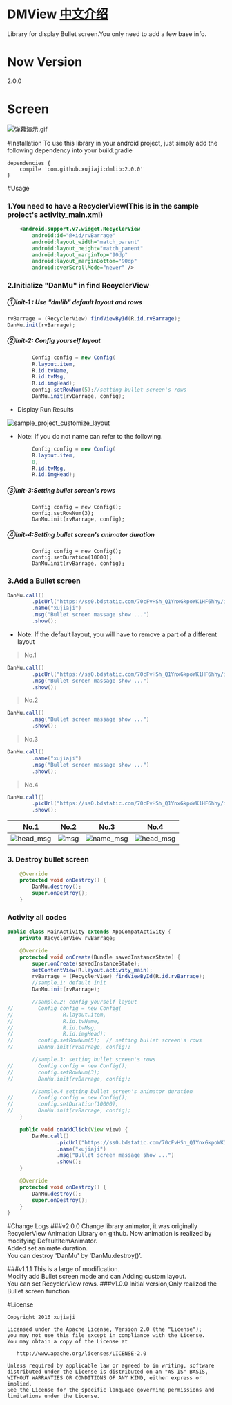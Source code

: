 # DMView [中文介绍](http://www.jianshu.com/p/6649f5239aef)
Library for display Bullet screen.You only need to add a few base info.
# Now Version
2.0.0
# Screen
![弹幕演示.gif](screen/弹幕演示.gif)

#Installation
To use this library in your android project, just simply add the following dependency into your build.gradle
```
dependencies {
    compile 'com.github.xujiaji:dmlib:2.0.0'
}
```
#Usage
### 1.You need to have a RecyclerView(This is in the sample project's activity_main.xml)
``` xml
    <android.support.v7.widget.RecyclerView
        android:id="@+id/rvBarrage"
        android:layout_width="match_parent"
        android:layout_height="match_parent"
        android:layout_marginTop="90dp"
        android:layout_marginBottom="90dp"
        android:overScrollMode="never" />
```

### 2.Initialize "DanMu" in find RecyclerView
##### ①Init-1 : Use "dmlib" default layout and rows
``` java
rvBarrage = (RecyclerView) findViewById(R.id.rvBarrage);
DanMu.init(rvBarrage);
```

##### ②Init-2: Config yourself layout
``` java
        Config config = new Config(
        R.layout.item,
        R.id.tvName,
        R.id.tvMsg,
        R.id.imgHead);
        config.setRowNum(5);//setting bullet screen's rows
        DanMu.init(rvBarrage, config);
```

- Display Run Results

![sample_project_customize_layout](screen/sample_project_customize_layout.png)

- Note: If you do not name can refer to the following.
``` java
        Config config = new Config(
        R.layout.item,
        0,
        R.id.tvMsg,
        R.id.imgHead);
```

##### ③Init-3:Setting bullet screen's rows
```
        Config config = new Config();
        config.setRowNum(3);
        DanMu.init(rvBarrage, config);
```

##### ④Init-4:Setting bullet screen's animator duration
```
        Config config = new Config();
        config.setDuration(10000);
        DanMu.init(rvBarrage, config);
```

### 3.Add a Bullet screen
``` java
DanMu.call()
        .picUrl("https://ss0.bdstatic.com/70cFvHSh_Q1YnxGkpoWK1HF6hhy/it/u=150237755,4294706681&fm=116&gp=0.jpg")
        .name("xujiaji")
        .msg("Bullet screen massage show ...")
        .show();
```
- Note: If the default layout, you will have to remove a part of a different layout

>No.1

``` java
DanMu.call()
        .picUrl("https://ss0.bdstatic.com/70cFvHSh_Q1YnxGkpoWK1HF6hhy/it/u=150237755,4294706681&fm=116&gp=0.jpg")
        .msg("Bullet screen massage show ...")
        .show();
```
>No.2

``` java
DanMu.call()
        .msg("Bullet screen massage show ...")
        .show();
```
>No.3

``` java
DanMu.call()
        .name("xujiaji")
        .msg("Bullet screen massage show ...")
        .show();
```
>No.4

``` java
DanMu.call()
        .picUrl("https://ss0.bdstatic.com/70cFvHSh_Q1YnxGkpoWK1HF6hhy/it/u=150237755,4294706681&fm=116&gp=0.jpg")
        .show();
```
|No.1|No.2|No.3|No.4|
|:-:|:-:|:-:|:-:|
|![head_msg](screen/head_msg.png)|![msg](screen/msg.png)|![name_msg](screen/name_msg.png)|![head_msg](screen/head.png)|

### 3. Destroy bullet screen 
```java
    @Override
    protected void onDestroy() {
        DanMu.destroy();
        super.onDestroy();
    }
```

### Activity all codes
``` java
public class MainActivity extends AppCompatActivity {
    private RecyclerView rvBarrage;

    @Override
    protected void onCreate(Bundle savedInstanceState) {
        super.onCreate(savedInstanceState);
        setContentView(R.layout.activity_main);
        rvBarrage = (RecyclerView) findViewById(R.id.rvBarrage);
        //sample.1: default init
        DanMu.init(rvBarrage);

        //sample.2: config yourself layout
//        Config config = new Config(
//                R.layout.item,
//                R.id.tvName,
//                R.id.tvMsg,
//                R.id.imgHead);
//        config.setRowNum(5);  // setting bullet screen's rows
//        DanMu.init(rvBarrage, config);

        //sample.3: setting bullet screen's rows
//        Config config = new Config();
//        config.setRowNum(3);
//        DanMu.init(rvBarrage, config);

        //sample.4 setting bullet screen's animator duration
//        Config config = new Config();
//        config.setDuration(10000);
//        DanMu.init(rvBarrage, config);
    }

    public void onAddClick(View view) {
        DanMu.call()
                .picUrl("https://ss0.bdstatic.com/70cFvHSh_Q1YnxGkpoWK1HF6hhy/it/u=150237755,4294706681&fm=116&gp=0.jpg")
                .name("xujiaji")
                .msg("Bullet screen massage show ...")
                .show();
    }

    @Override
    protected void onDestroy() {
        DanMu.destroy();
        super.onDestroy();
    }
}
```
#Change Logs
###v2.0.0
Change library animator, it was originally RecyclerView Animation Library on github. Now animation is realized by modifying DefaultItemAnimator.<br />
Added set animate duration.<br />
You can destroy 'DanMu' by ‘DanMu.destroy()’.

###v1.1.1
This is a large of modification. <br />
Modify add Bullet screen mode and can Adding custom layout. <br />
You can set RecyclerView rows.
###v1.0.0
Initial version,Only realized the Bullet screen function

#License

    Copyright 2016 xujiaji

    Licensed under the Apache License, Version 2.0 (the "License");
    you may not use this file except in compliance with the License.
    You may obtain a copy of the License at

       http://www.apache.org/licenses/LICENSE-2.0

    Unless required by applicable law or agreed to in writing, software
    distributed under the License is distributed on an "AS IS" BASIS,
    WITHOUT WARRANTIES OR CONDITIONS OF ANY KIND, either express or implied.
    See the License for the specific language governing permissions and
    limitations under the License.
